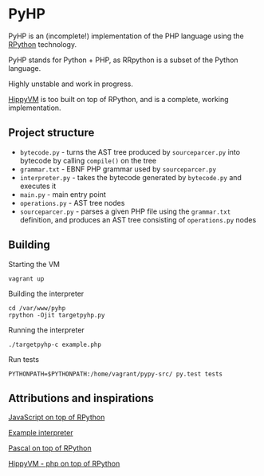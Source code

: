# PyHP

PyHP is an (incomplete!) implementation of the PHP language using the
[RPython](http://pypy.org) technology.

PyHP stands for Python + PHP, as RRpython is a subset of the Python language.

Highly unstable and work in progress.

[HippyVM](https://github.com/hippyvm/hippyvm) is too built on top of RPython,
and is a complete, working implementation.

## Project structure

- `bytecode.py` - turns the AST tree produced by `sourceparcer.py` into bytecode
by calling `compile()` on the tree
- `grammar.txt` - EBNF PHP grammar used by `sourceparcer.py`
- `interpreter.py` - takes the bytecode generated by `bytecode.py` and executes it
- `main.py` - main entry point
- `operations.py` - AST tree nodes
- `sourceparcer.py` - parses a given PHP file using the `grammar.txt` definition,
and produces an AST tree consisting of `operations.py` nodes

## Building

Starting the VM

    vagrant up

Building the interpreter

    cd /var/www/pyhp
    rpython -Ojit targetpyhp.py

Running the interpreter

    ./targetpyhp-c example.php

Run tests

    PYTHONPATH=$PYTHONPATH:/home/vagrant/pypy-src/ py.test tests

## Attributions and inspirations

[JavaScript on top of RPython](https://bitbucket.org/pypy/lang-js/src/de89ec32a7dc?at=default)

[Example interpreter](https://bitbucket.org/pypy/example-interpreter/src/a00d0f9c36f1?at=default)

[Pascal on top of RPython](https://github.com/WarPie/Pascal)

[HippyVM - php on top of RPython](https://github.com/hippyvm/hippyvm)
